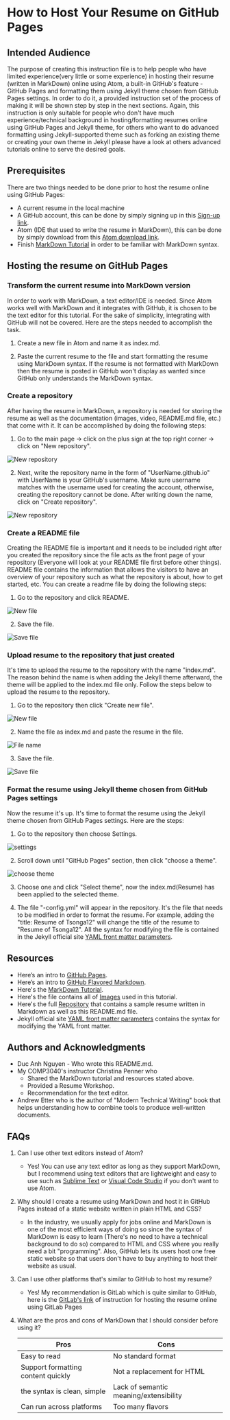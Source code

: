 # How to Host Your Resume on GitHub Pages
## Intended Audience
 The purpose of creating this instruction file is to help people who have limited experience(very little or some experience) in hosting their resume (written in MarkDown) online using Atom, a built-in GitHub's feature - GitHub Pages and formatting them using Jekyll theme chosen from GitHub Pages settings. In order to do it, a provided instruction set of the process of making it will be shown step by step in the next sections. Again, this instruction is only suitable for people who don't have much experience/technical background in hosting/formatting resumes online using GitHub Pages and Jekyll theme, for others who want to do advanced formatting using Jekyll-supported theme such as forking an existing theme or creating your own theme in Jekyll please have a look at others advanced tutorials online to serve the desired goals.

## Prerequisites
 There are two things needed to be done prior to host the resume online using GitHub Pages:
-  A current resume in the local machine
-  A GitHub account, this can be done by simply signing up in this [Sign-up link](https://github.com/join).
-  Atom (IDE that used to write the resume in MarkDown), this can be done by simply download from this [Atom download link](https://atom.io/).
-  Finish [MarkDown Tutorial](https://www.markdowntutorial.co/) in order to be familiar with MarkDown syntax.

## Hosting the resume on GitHub Pages

### Transform the current resume into MarkDown version
  In order to work with MarkDown, a text editor/IDE  is needed. Since Atom works well with MarkDown and it integrates with GitHub, it is chosen to be the text editor for this tutorial. For the sake of simplicity, integrating with GitHub will not be covered. Here are the steps needed to accomplish the task.

1. Create a new file in Atom and name it as index.md.

2. Paste the current resume to the file and start formatting the resume using MarkDown syntax. If the resume is not formatted with MarkDown then the resume is posted in GitHub won't display as wanted since GitHub only understands the MarkDown syntax.

### Create a repository
  After having the resume in MarkDown, a repository is needed for storing the resume as well as the documentation (images, video, README.md file, etc.) that come with it. It can be accomplished by doing the following steps:

1. Go to the main page -> click on the plus sign at the top right corner -> click on "New repository".

![New repository](https://github.com/tsonga12/tsonga12.github.io/blob/master/Images/createRepo.png)

2. Next, write the repository name in the form of "UserName.github.io" with UserName is your GitHub's username. Make sure username matches with the username used for creating the account, otherwise, creating the repository cannot be done. After writing down the name, click on "Create repository".

![New repository](https://github.com/tsonga12/tsonga12.github.io/blob/master/Images/RepoName.png)

### Create a README file
  Creating the README file is important and it needs to be included right after you created the repository since
  the file acts as the front page of your repository (Everyone will look at your README file first before other things).
  README file contains the information that allows the visitors to have an overview of your repository such as what the repository is about, how to get started, etc. You can create a readme file by doing the following steps:

1. Go to the repository and click README.

![New file](https://github.com/tsonga12/tsonga12.github.io/blob/master/Images/createREADME.png)

2. Save the file.

![Save file](https://github.com/tsonga12/tsonga12.github.io/blob/master/Images/saveREADME.png)

### Upload resume to the repository that just created
  It's time to upload the resume to the repository with the name "index.md". The reason behind the name is when adding the Jekyll theme afterward, the theme will be applied to the index.md file only. Follow the steps below to upload the resume to the repository.
1. Go to the repository then click "Create new file".

![New file](https://github.com/tsonga12/tsonga12.github.io/blob/master/Images/createNewFile.png)

2. Name the file as index.md and paste the resume in the file.

![File name](https://github.com/tsonga12/tsonga12.github.io/blob/master/Images/FileName.png)

3. Save the file.

![Save file](https://github.com/tsonga12/tsonga12.github.io/blob/master/Images/saveREADME.png)

### Format the resume using Jekyll theme chosen from GitHub Pages settings
  Now the resume it's up. It's time to format the resume using the Jekyll theme chosen from GitHub Pages settings. Here are the steps:

  1. Go to the repository then choose Settings.

![settings](https://github.com/tsonga12/tsonga12.github.io/blob/master/Images/settings.png)

 2. Scroll down until "GitHub Pages" section, then click "choose a theme".

![choose theme](https://github.com/tsonga12/tsonga12.github.io/blob/master/Images/chooseTheme.png)

 3. Choose one and click "Select theme", now the index.md(Resume) has been applied to the selected theme.

 4. The file "-config.yml" will appear in the repository. It's the file that needs to be modified in order to format the resume.
 For example, adding the "title: Resume of Tsonga12" will change the title of the resume to "Resume of Tsonga12". All the syntax for modifying the
 file is contained in the Jekyll official site [YAML front matter parameters](https://jekyllrb.com/docs/front-matter/).


## Resources
- Here’s an intro to [GitHub Pages](https://help.github.com/en/categories/workingwith-github-pages).
- Here’s an intro to [GitHub Flavored Markdown](https://github.github.com/gfm/).
- Here's the [MarkDown Tutorial](https://www.markdowntutorial.co/).
- Here's the file contains all of [Images](https://github.com/tsonga12/tsonga12.github.io/tree/master/Images) used in this tutorial.
- Here's the full [Repository](https://github.com/tsonga12/tsonga12.github.io) that contains a sample resume written in Markdown as well as this README.md file.
- Jekyll official site [YAML front matter parameters](https://jekyllrb.com/docs/front-matter/) contains the syntax for modifying the YAML front matter.

## Authors and Acknowledgments
- Duc Anh Nguyen - Who wrote this README.md.
- My COMP3040's instructor Christina Penner who
  - Shared the MarkDown tutorial and resources stated above.
  - Provided a Resume Workshop.
  - Recommendation for the text editor.
- Andrew Etter who is the author of "Modern Technical Writing" book that helps understanding how to combine tools to produce well-written documents.

## FAQs
1. Can I use other text editors instead of Atom?
   - Yes! You can use any text editor as long as they support MarkDown, but I recommend using text editors that are lightweight and easy to use such as [Sublime Text](https://www.sublimetext.com/) or [Visual Code Studio](https://code.visualstudio.com/) if you don't want to use Atom.

2. Why should I create a resume using MarkDown and host it in GitHub Pages instead of a static website written in plain HTML and CSS?
   - In the industry, we usually apply for jobs online and MarkDown is one of the most efficient ways of doing so since the syntax of MarkDown is easy to learn (There's no need to have a technical background to do so) compared to HTML and CSS where you really need a bit "programming". Also, GitHub lets its users host one free static website so that users don't have to buy anything to host their website as usual.

3. Can I use other platforms that's similar to GitHub to host my resume?
   - Yes! My recommendation is GitLab which is quite similar to GitHub, here is the [GitLab's link](https://about.gitlab.com/blog/2016/04/07/gitlab-pages-setup/) of instruction for hosting the resume online using GitLab Pages

4. What are the pros and cons of MarkDown that I should consider before using it?

   |              Pros                  |               Cons                    |
   |------------------------------------|---------------------------------------|
   | Easy to read                       | No standard format                    |
   | Support formatting content quickly | Not a replacement for HTML            |
   | the syntax is clean, simple            | Lack of semantic meaning/extensibility|
   | Can run across platforms           | Too many flavors                      |
